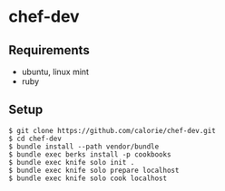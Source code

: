 chef-dev
========

## Requirements

- ubuntu, linux mint
- ruby

## Setup

```
$ git clone https://github.com/calorie/chef-dev.git
$ cd chef-dev
$ bundle install --path vendor/bundle
$ bundle exec berks install -p cookbooks
$ bundle exec knife solo init .
$ bundle exec knife solo prepare localhost
$ bundle exec knife solo cook localhost
```
